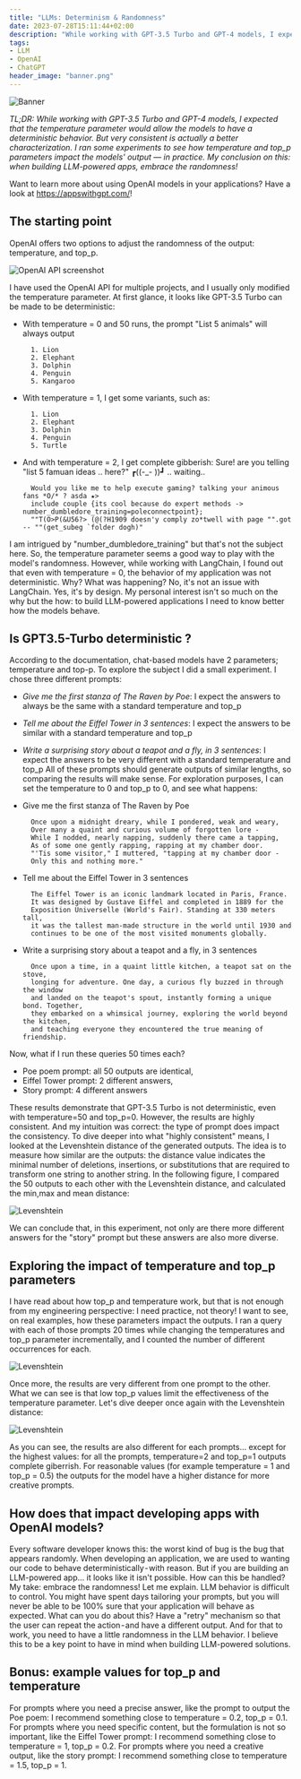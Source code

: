 ```yaml
---
title: "LLMs: Determinism & Randomness"
date: 2023-07-28T15:11:44+02:00
description: "While working with GPT-3.5 Turbo and GPT-4 models, I expected that the temperature parameter would allow the models to have a deterministic behavior. But very consistent is actually a better characterization. I ran some experiments to see how temperature and top_p parameters impact the models' output — in practice. My conclusion on this: when building LLM-powered apps, embrace the randomness!"
tags: 
- LLM
- OpenAI
- ChatGPT
header_image: "banner.png"
---
```

![Banner](banner.png)

*TL;DR: While working with GPT-3.5 Turbo and GPT-4 models, I expected that the temperature parameter would allow the models to have a deterministic behavior. But very consistent is actually a better characterization. I ran some experiments to see how temperature and top_p parameters impact the models' output — in practice. My conclusion on this: when building LLM-powered apps, embrace the randomness!*

Want to learn more about using OpenAI models in your applications? Have a look at https://appswithgpt.com/!

## The starting point
OpenAI offers two options to adjust the randomness of the output: temperature, and top_p.

![OpenAI API screenshot](1.png)

I have used the OpenAI API for multiple projects, and I usually only modified the temperature parameter. At first glance, it looks like GPT-3.5 Turbo can be made to be deterministic:

- With temperature = 0 and 50 runs, the prompt "List 5 animals" will always output
    
        1. Lion
        2. Elephant
        3. Dolphin
        4. Penguin
        5. Kangaroo

- With temperature = 1, I get some variants, such as:

        1. Lion
        2. Elephant
        3. Dolphin
        4. Penguin
        5. Turtle

- And with temperature = 2, I get complete gibberish:
        Sure! are you telling "list 5 famuan ideas .. here?" ┏((-_- ))┛ .. waiting..

        Would you like me to help execute gaming? talking your animous fans *O/* ? asda ★>
        include couple {its cool because do expert methods -> number_dumbledore_training=poleconnectpoint};
        ""T(O>P(&U56?> (@(?H1909 doesn'y comply zo*twell with page "".got -- ""(get_subeg `folder dogh)"


I am intrigued by "number_dumbledore_training" but that's not the subject here.
So, the temperature parameter seems a good way to play with the model's randomness. However, while working with LangChain, I found out that even with temperature = 0, the behavior of my application was not deterministic. Why? What was happening?
No, it's not an issue with LangChain. Yes, it's by design. My personal interest isn't so much on the why but the how: to build LLM-powered applications I need to know better how the models behave.

## Is GPT3.5-Turbo deterministic ?
According to the documentation, chat-based models have 2 parameters; temperature and top-p. To explore the subject I did a small experiment.
I chose three different prompts:
- *Give me the first stanza of The Raven by Poe*: I expect the answers to always be the same with a standard temperature and top_p
- *Tell me about the Eiffel Tower in 3 sentences*: I expect the answers to be similar with a standard temperature and top_p
- *Write a surprising story about a teapot and a fly, in 3 sentences*: I expect the answers to be very different with a standard temperature and top_p
All of these prompts should generate outputs of similar lengths, so comparing the results will make sense.
For exploration purposes, I can set the temperature to 0 and top_p to 0, and see what happens:
- Give me the first stanza of The Raven by Poe

        Once upon a midnight dreary, while I pondered, weak and weary,
        Over many a quaint and curious volume of forgotten lore - 
        While I nodded, nearly napping, suddenly there came a tapping,
        As of some one gently rapping, rapping at my chamber door.
        "'Tis some visitor," I muttered, "tapping at my chamber door - 
        Only this and nothing more."

- Tell me about the Eiffel Tower in 3 sentences

        The Eiffel Tower is an iconic landmark located in Paris, France.
        It was designed by Gustave Eiffel and completed in 1889 for the 
        Exposition Universelle (World's Fair). Standing at 330 meters tall,
        it was the tallest man-made structure in the world until 1930 and
        continues to be one of the most visited monuments globally.
- Write a surprising story about a teapot and a fly, in 3 sentences

        Once upon a time, in a quaint little kitchen, a teapot sat on the stove,
        longing for adventure. One day, a curious fly buzzed in through the window
        and landed on the teapot's spout, instantly forming a unique bond. Together,
        they embarked on a whimsical journey, exploring the world beyond the kitchen,
        and teaching everyone they encountered the true meaning of friendship.

Now, what if I run these queries 50 times each?

- Poe poem prompt: all 50 outputs are identical,
- Eiffel Tower prompt: 2 different answers,
- Story prompt: 4 different answers

These results demonstrate that GPT-3.5 Turbo is not deterministic, even with temperature=50 and top_p=0. However, the results are highly consistent. And my intuition was correct: the type of prompt does impact the consistency.
To dive deeper into what "highly consistent" means, I looked at the Levenshtein distance of the generated outputs. The idea is to measure how similar are the outputs: the distance value indicates the minimal number of deletions, insertions, or substitutions that are required to transform one string to another string.
In the following figure, I compared the 50 outputs to each other with the Levenshtein distance, and calculated the min,max and mean distance:

![Levenshtein](2.png)

We can conclude that, in this experiment, not only are there more different answers for the "story" prompt but these answers are also more diverse.


## Exploring the impact of temperature and top_p parameters

I have read about how top_p and temperature work, but that is not enough from my engineering perspective: I need practice, not theory! I want to see, on real examples, how these parameters impact the outputs.
I ran a query with each of those prompts 20 times while changing the temperatures and top_p parameter incrementally, and I counted the number of different occurrences for each.

![Levenshtein](3.png)

Once more, the results are very different from one prompt to the other. What we can see is that low top_p values limit the effectiveness of the temperature parameter.
Let's dive deeper once again with the Levenshtein distance:

![Levenshtein](4.png)

As you can see, the results are also different for each prompts… except for the highest values: for all the prompts, temperature=2 and top_p=1 outputs complete giberrish. For reasonable values (for example temperature = 1 and top_p = 0.5) the outputs for the model have a higher distance for more creative prompts.

## How does that impact developing apps with OpenAI models?

Every software developer knows this: the worst kind of bug is the bug that appears randomly. When developing an application, we are used to wanting our code to behave deterministically - with reason. But if you are building an LLM-powered app… it looks like it isn't possible. How can this be handled?
My take: embrace the randomness!
Let me explain. LLM behavior is difficult to control. You might have spent days tailoring your prompts, but you will never be able to be 100% sure that your application will behave as expected. What can you do about this? Have a "retry" mechanism so that the user can repeat the action - and have a different output. And for that to work, you need to have a little randomness in the LLM behavior. I believe this to be a key point to have in mind when building LLM-powered solutions.

## Bonus: example values for top_p and temperature
For prompts where you need a precise answer, like the prompt to output the Poe poem: I recommend something close to temperature = 0.2, top_p = 0.1.
For prompts where you need specific content, but the formulation is not so important, like the Eiffel Tower prompt: I recommend something close to temperature = 1, top_p = 0.2.
For prompts where you need a creative output, like the story prompt: I recommend something close to temperature = 1.5, top_p = 1.